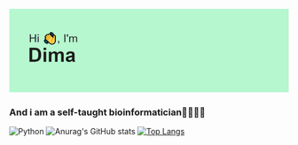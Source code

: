 [![MasterHead](https://github.com/gromdimon/gromdimon/blob/main/header.png)](https://github.com/gromdimon)
### And i am a self-taught bioinformatician🐱‍💻🧑‍🔬 
![Python](https://img.shields.io/badge/python-3670A0?style=for-the-badge&logo=python&logoColor=ffdd54)
![Anurag's GitHub stats](https://github-readme-stats.vercel.app/api?username=gromdimon&hide=contribs,prs&show_icons=true&theme=gruvbox)         [![Top Langs](https://github-readme-stats.vercel.app/api/top-langs/?username=gromdimon&layout=compact)](https://github.com/anuraghazra/github-readme-stats)
